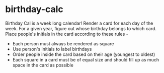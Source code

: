 # birthday-calc

Birthday Cal is a week long calendar!  Render a card for each day of the week. For a given year, figure out whose birthday belongs to which card. Place people's initials in the card according to these rules -



* Each person must always be rendered as square
* Use person's initials to label birthdays
* Order people inside the card based on their age (youngest to oldest)
* Each square in a card must be of equal size and should fill up as much space in the card as possible
